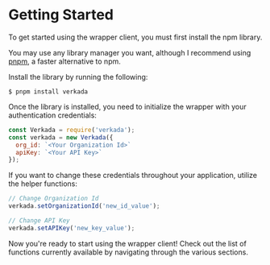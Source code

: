 # Getting Started
To get started using the wrapper client, you must first install the npm library. 

You may use any library manager you want, although I recommend using [pnpm](https://pnpm.io), a faster alternative to npm. 

Install the library by running the following:

```shell
$ pnpm install verkada
```

Once the library is installed, you need to initialize the wrapper with your authentication credentials:

```javascript
const Verkada = require('verkada');
const verkada = new Verkada({
  org_id: `<Your Organization Id>`
  apiKey: `<Your API Key>` 
});
```

If you want to change these credentials throughout your application, utilize the helper functions:

```javascript
// Change Organization Id
verkada.setOrganizationId('new_id_value');

// Change API Key
verkada.setAPIKey('new_key_value');
```

Now you're ready to start using the wrapper client! Check out the list of functions currently available by navigating through the various sections. 
